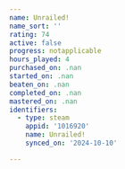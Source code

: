 ```yaml
---
name: Unrailed!
name_sort: ''
rating: 74
active: false
progress: notapplicable
hours_played: 4
purchased_on: .nan
started_on: .nan
beaten_on: .nan
completed_on: .nan
mastered_on: .nan
identifiers:
  - type: steam
    appid: '1016920'
    name: Unrailed!
    synced_on: '2024-10-10'

---
```

